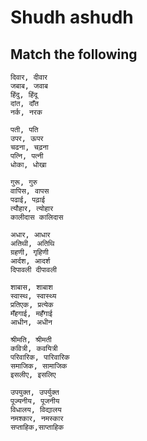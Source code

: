 
# Shudh ashudh

## Match the following

```
दिवार, दीवार
जबाब, जवाब
हिंदु, हिंदू
दांत, दाँत
नर्क, नरक
```

```
पती, पति
उपर, ऊपर
चढना, चढ़ना
पत्नि, पत्नी
धोका, धोखा
```

```
गुरू, गुरु
वापिस, वापस
पढाई, पढ़ाई
त्यौहार, त्योहार
कालीदास	कालिदास
```

```
अधार, आधार
अतिथी, अतिथि
ग्रहणी, गृहिणी
आर्दश, आदर्श
दिपावली	दीपावली
```

```
शाबास, शाबाश
स्वास्थ, स्वास्थ्य
प्रतिएक, प्रत्येक
मँहगाई, महँगाई
आधीन, अधीन
```

```
श्रीमति, श्रीमती
कवित्री, कवयित्री
परिवारिक, पारिवारिक
समाजिक, सामाजिक
इसलीए, इसलिए
```

```
उपयुक्त, उपर्युक्त
पूज्यनीय, पूजनीय
विधालय, विद्यालय
नमश्कार, नमस्कार
सप्ताहिक,साप्ताहिक
```
